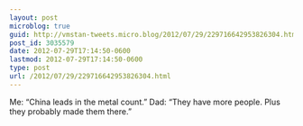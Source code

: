 ```yaml
---
layout: post
microblog: true
guid: http://vmstan-tweets.micro.blog/2012/07/29/229716642953826304.html
post_id: 3035579
date: 2012-07-29T17:14:50-0600
lastmod: 2012-07-29T17:14:50-0600
type: post
url: /2012/07/29/229716642953826304.html
---
```

Me: “China leads in the metal count.”
Dad: “They have more people. Plus they probably made them there.”
